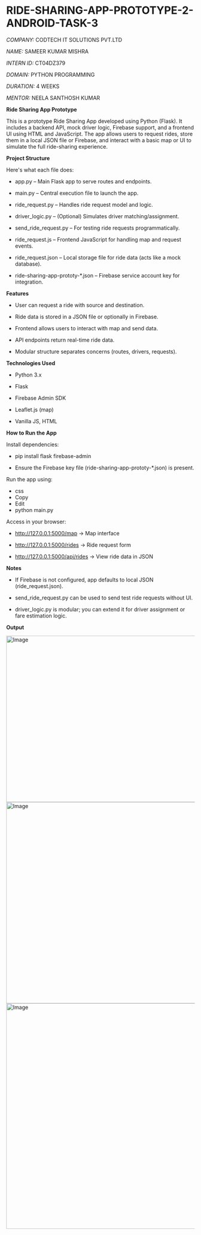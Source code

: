 # RIDE-SHARING-APP-PROTOTYPE-2-ANDROID-TASK-3

*COMPANY:* CODTECH IT SOLUTIONS PVT.LTD

*NAME:* SAMEER KUMAR MISHRA

*INTERN ID:* CT04DZ379

*DOMAIN:* PYTHON PROGRAMMING

*DURATION:* 4 WEEKS

*MENTOR:* NEELA SANTHOSH KUMAR


**Ride Sharing App Prototype**

This is a prototype Ride Sharing App developed using Python (Flask). It includes a backend API, mock driver logic, Firebase support, and a frontend UI using HTML and JavaScript. The app allows users to request rides, store them in a local JSON file or Firebase, and interact with a basic map or UI to simulate the full ride-sharing experience.


**Project Structure**

Here's what each file does:

- app.py – Main Flask app to serve routes and endpoints.

- main.py – Central execution file to launch the app.

- ride_request.py – Handles ride request model and logic.

- driver_logic.py – (Optional) Simulates driver matching/assignment.

- send_ride_request.py – For testing ride requests programmatically.

- ride_request.js – Frontend JavaScript for handling map and request events.

- ride_request.json – Local storage file for ride data (acts like a mock database).

- ride-sharing-app-prototy-*.json – Firebase service account key for integration.


**Features**

- User can request a ride with source and destination.

- Ride data is stored in a JSON file or optionally in Firebase.

- Frontend allows users to interact with map and send data.

- API endpoints return real-time ride data.

- Modular structure separates concerns (routes, drivers, requests).


**Technologies Used**

- Python 3.x

- Flask

- Firebase Admin SDK

- Leaflet.js (map)

- Vanilla JS, HTML


**How to Run the App**

Install dependencies:

- pip install flask firebase-admin

- Ensure the Firebase key file (ride-sharing-app-prototy-*.json) is present.

Run the app using:

- css
- Copy
- Edit
- python main.py

Access in your browser:

- http://127.0.0.1:5000/map → Map interface

- http://127.0.0.1:5000/rides → Ride request form

- http://127.0.0.1:5000/api/rides → View ride data in JSON


**Notes**

- If Firebase is not configured, app defaults to local JSON (ride_request.json).

- send_ride_request.py can be used to send test ride requests without UI.

- driver_logic.py is modular; you can extend it for driver assignment or fare estimation logic.


**Output**

<img width="992" height="444" alt="Image" src="https://github.com/user-attachments/assets/9666bc71-6072-4455-81d2-6123b8e5fb98" />

<img width="1041" height="537" alt="Image" src="https://github.com/user-attachments/assets/2e28f455-f3c8-4c1e-b756-8d4e9800cd77" />

<img width="1061" height="602" alt="Image" src="https://github.com/user-attachments/assets/c5689027-3bb6-4c7b-b778-3879c0f642e8" />
